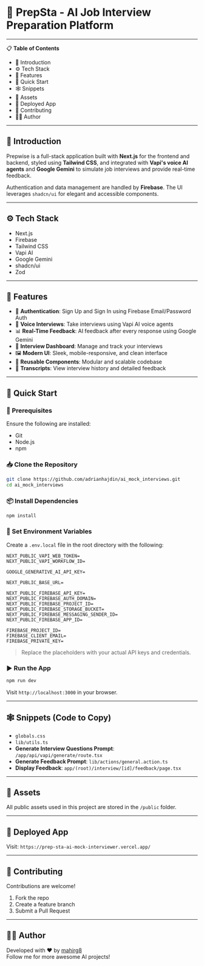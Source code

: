 # 🎤 PrepSta - AI Job Interview Preparation Platform

---

📋 **Table of Contents**
- 🤖 Introduction
- ⚙️ Tech Stack
- 🔋 Features
- 🤸 Quick Start
- 🕸️ Snippets
- 🔗 Assets
- 🚀 Deployed App
- 🤝 Contributing
- 🙋‍♂️ Author


---

## 🤖 Introduction

Prepwise is a full-stack application built with **Next.js** for the frontend and backend, styled using **Tailwind CSS**, and integrated with **Vapi's voice AI agents** and **Google Gemini** to simulate job interviews and provide real-time feedback.

Authentication and data management are handled by **Firebase**. The UI leverages `shadcn/ui` for elegant and accessible components.

---

## ⚙️ Tech Stack

- Next.js
- Firebase
- Tailwind CSS
- Vapi AI
- Google Gemini
- shadcn/ui
- Zod

---

## 🔋 Features

- 🔐 **Authentication**: Sign Up and Sign In using Firebase Email/Password Auth
- 🎤 **Voice Interviews**: Take interviews using Vapi AI voice agents
- 📊 **Real-Time Feedback**: AI feedback after every response using Google Gemini
- 🧭 **Interview Dashboard**: Manage and track your interviews
- 🖼️ **Modern UI**: Sleek, mobile-responsive, and clean interface
- 🧱 **Reusable Components**: Modular and scalable codebase
- 📄 **Transcripts**: View interview history and detailed feedback

---

## 🤸 Quick Start

### 🔧 Prerequisites

Ensure the following are installed:

- Git
- Node.js
- npm

### 📥 Clone the Repository

```bash
git clone https://github.com/adrianhajdin/ai_mock_interviews.git
cd ai_mock_interviews
```

### 📦 Install Dependencies

```bash
npm install
```

### 🔐 Set Environment Variables

Create a `.env.local` file in the root directory with the following:

```env
NEXT_PUBLIC_VAPI_WEB_TOKEN=
NEXT_PUBLIC_VAPI_WORKFLOW_ID=

GOOGLE_GENERATIVE_AI_API_KEY=

NEXT_PUBLIC_BASE_URL=

NEXT_PUBLIC_FIREBASE_API_KEY=
NEXT_PUBLIC_FIREBASE_AUTH_DOMAIN=
NEXT_PUBLIC_FIREBASE_PROJECT_ID=
NEXT_PUBLIC_FIREBASE_STORAGE_BUCKET=
NEXT_PUBLIC_FIREBASE_MESSAGING_SENDER_ID=
NEXT_PUBLIC_FIREBASE_APP_ID=

FIREBASE_PROJECT_ID=
FIREBASE_CLIENT_EMAIL=
FIREBASE_PRIVATE_KEY=
```

> Replace the placeholders with your actual API keys and credentials.

### ▶️ Run the App

```bash
npm run dev
```

Visit `http://localhost:3000` in your browser.

---

## 🕸️ Snippets (Code to Copy)

- `globals.css`
- `lib/utils.ts`
- **Generate Interview Questions Prompt**: `/app/api/vapi/generate/route.tsx`
- **Generate Feedback Prompt**: `lib/actions/general.action.ts`
- **Display Feedback**: `app/(root)/interview/[id]/feedback/page.tsx`

---

## 🔗 Assets

All public assets used in this project are stored in the `/public` folder.

---

## 🚀 Deployed App

Visit: `https://prep-sta-ai-mock-interviewer.vercel.app/`


---

## 🤝 Contributing

Contributions are welcome!  
1. Fork the repo  
2. Create a feature branch  
3. Submit a Pull Request

---

## 🙋‍♂️ Author

Developed with ❤️ by [mahirg8](https://github.com/mahirg8)  
Follow me for more awesome AI projects!
